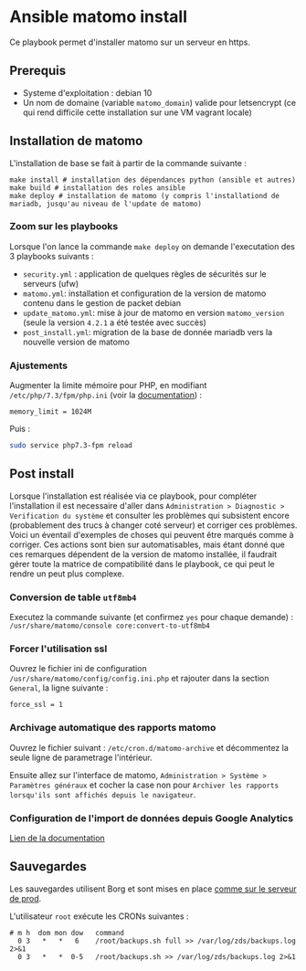 # Ansible matomo install

Ce playbook permet d'installer matomo sur un serveur en https.

## Prerequis 

- Systeme d'exploitation : debian 10
- Un nom de domaine (variable `matomo_domain`) valide pour letsencrypt (ce qui rend difficile cette installation sur une VM vagrant locale)

## Installation de matomo

L'installation de base se fait à partir de la commande suivante :

```
make install # installation des dépendances python (ansible et autres)
make build # installation des roles ansible
make deploy # installation de matomo (y compris l'installationd de mariadb, jusqu'au niveau de l'update de matomo)
```

### Zoom sur les playbooks

Lorsque l'on lance la commande `make deploy` on demande l'executation des 3 playbooks suivants :

- `security.yml` : application de quelques règles de sécurités sur le serveurs (ufw)
- `matomo.yml`: installation et configuration de la version de matomo contenu dans le gestion de packet debian
- `update_matomo.yml`: mise à jour de matomo en version `matomo_version` (seule la version `4.2.1` a été testée avec succès)
- `post_install.yml`: migration de la base de donnée mariadb vers la nouvelle version de matomo


### Ajustements

Augmenter la limite mémoire pour PHP, en modifiant `/etc/php/7.3/fpm/php.ini`
(voir la
[documentation](https://matomo.org/faq/on-premise/how-to-set-up-auto-archiving-of-your-reports/#increase-php-memory-limit)) :
```
memory_limit = 1024M
```
Puis :
```sh
sudo service php7.3-fpm reload
```


## Post install

Lorsque l'installation est réalisée via ce playbook, pour compléter l'installation il est necessaire d'aller dans `Administration > Diagnostic > Verification du système` et consulter les problèmes qui subsistent encore (probablement des trucs à changer coté serveur) et corriger ces problèmes.
Voici un éventail d'exemples de choses qui peuvent être marqués comme à corriger.
Ces actions sont bien sur automatisables, mais étant donné que ces remarques dépendent de la version de matomo installée, il faudrait gérer toute la matrice de compatibilité dans le playbook, ce qui peut le rendre un peut plus complexe.

### Conversion de table `utf8mb4`

Executez la commande suivante (et confirmez `yes` pour chaque demande) : `/usr/share/matomo/console core:convert-to-utf8mb4`

### Forcer l'utilisation ssl

Ouvrez le fichier ini de configuration `/usr/share/matomo/config/config.ini.php` et rajouter dans la section `General`, la ligne suivante :

```
force_ssl = 1
```

### Archivage automatique des rapports matomo

Ouvrez le fichier suivant : `/etc/cron.d/matomo-archive` et décommentez la seule ligne de parametrage l'intérieur.

Ensuite allez sur l'interface de matomo, `Administration > Système > Paramètres généraux` et cocher la case non pour `Archiver les rapports lorsqu'ils sont affichés depuis le navigateur`.

### Configuration de l'import de données depuis Google Analytics

[Lien de la documentation](https://matomo.org/docs/google-analytics-importer/#for-matomo-on-premise-and-matomo-for-wordpress)




## Sauvegardes

Les sauvegardes utilisent Borg et sont mises en place [comme sur le serveur de
prod](https://github.com/zestedesavoir/ansible-zestedesavoir/blob/main/docs/backup.md).

L'utilisateur `root` exécute les CRONs suivantes :
```cron
# m h  dom mon dow   command
  0 3   *   *   6    /root/backups.sh full >> /var/log/zds/backups.log 2>&1
  0 3   *   *  0-5   /root/backups.sh >> /var/log/zds/backups.log 2>&1
```
